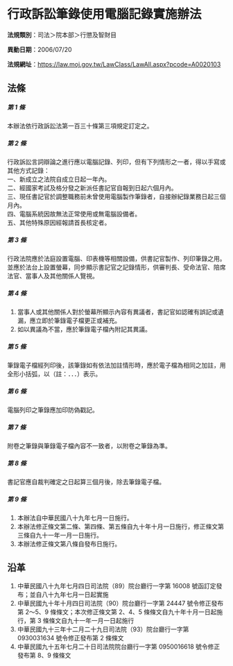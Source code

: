 # 行政訴訟筆錄使用電腦記錄實施辦法

**法規類別**：司法＞院本部＞行懲及智財目

**異動日期**：2006/07/20  

**法規網址**：https://law.moj.gov.tw/LawClass/LawAll.aspx?pcode=A0020103





## 法條
##### 第 1 條
本辦法依行政訴訟法第一百三十條第三項規定訂定之。

##### 第 2 條
行政訴訟言詞辯論之進行應以電腦記錄、列印，但有下列情形之一者，得以手寫或其他方式記錄：  
一、新成立之法院自成立日起一年內。  
二、經國家考試及格分發之新派任書記官自報到日起六個月內。  
三、現任書記官於調整職務前未曾使用電腦製作筆錄者，自接辦紀錄業務日起三個月內。  
四、電腦系統因故無法正常使用或無電腦設備者。  
五、其他特殊原因經報請首長核定者。

##### 第 3 條
行政法院應於法庭設置電腦、印表機等相關設備，供書記官製作、列印筆錄之用。並應於法台上設置螢幕，同步顯示書記官之記錄情形，供審判長、受命法官、陪席法官、當事人及其他關係人覽視。

##### 第 4 條
1. 當事人或其他關係人對於螢幕所顯示內容有異議者，書記官如認確有誤記或遺漏，應立即於筆錄電子檔更正或補充。
1. 如以異議為不當，應於筆錄電子檔內附記其異議。

##### 第 5 條
筆錄電子檔經列印後，該筆錄如有依法加註情形時，應於電子檔為相同之加註，用全形小括弧，以（註：．．．）表示。

##### 第 6 條
電腦列印之筆錄應加印防偽戳記。

##### 第 7 條
附卷之筆錄與筆錄電子檔內容不一致者，以附卷之筆錄為準。

##### 第 8 條
書記官應自裁判確定之日起算三個月後，除去筆錄電子檔。

##### 第 9 條
1. 本辦法自中華民國八十九年七月一日施行。
1. 本辦法修正條文第二條、第四條、第五條自九十年十月一日施行，修正條文第三條自九十一年一月一日施行。
1. 本辦法修正條文第八條自發布日施行。

## 沿革
1. 中華民國八十九年七月四日司法院（89）院台廳行一字第 16008  號函訂定發布；並自八十九年七月一日起實施
1. 中華民國九十年十月四日司法院（90）院台廳行一字第 24447  號令修正發布第 2～5、9  條條文；本次修正條文第 2、4、5  條條文自九十年十月一日起施行，第 3  條條文自九十一年一月一日起施行
1. 中華民國九十三年十二月二十九日司法院（93）院台廳行一字第 0930031634 號令修正發布第 2  條條文
1. 中華民國九十五年七月二十日司法院院台廳行一字第 0950016618 號令修正發布第 8、9 條條文
